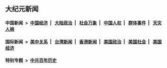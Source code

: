 ## 大纪元新闻

#### 中国新闻 &nbsp;>&nbsp; [中国经济](indexes/ncid283/README.md?06071645) &nbsp;| &nbsp; [大陆政治](indexes/ncid277/README.md?06071645) &nbsp;| &nbsp; [社会万象](indexes/ncid282/README.md?06071645) &nbsp;| &nbsp; [中国人权](indexes/ncid278/README.md?06071645) &nbsp;| &nbsp; [群体事件](indexes/ncid279/README.md?06071645) &nbsp;| &nbsp; [天灾人祸](indexes/ncid280/README.md?06071645)

#### 国际新闻 &nbsp;>&nbsp; [美中关系](indexes/nf1412576/README.md?06071645) &nbsp;| &nbsp; [台湾新闻](indexes/ncid1349361/README.md?06071645) &nbsp;| &nbsp; [香港新闻](indexes/ncid1349362/README.md?06071645) &nbsp;| &nbsp; [美国政治](indexes/ncid1078159/README.md?06071645) &nbsp;| &nbsp; [美国社会](indexes/ncid1078160/README.md?06071645) &nbsp;| &nbsp; [美国经济](indexes/ncid1078158/README.md?06071645)

#### 特别专题 &nbsp;>&nbsp; [中共百年历史](https://github.com/epoch-news/epoch-special/blob/master/README.md?06071645)  
